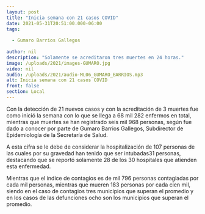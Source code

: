 ```yaml
---
layout: post
title: "Inicia semana con 21 casos COVID"
date: 2021-05-31T20:51:00.000-06:00
tags:
  
  - Gumaro Barrios Gallegos
  
author: nil
description: "Solamente se acreditaron tres muertes en 24 horas."
image: /uploads/2021/images-GUMARO.jpg
video: nil
audio: /uploads/2021/audio-ML06_GUMARO_BARRIOS.mp3
alt: Inicia semana con 21 casos COVID
front: false
section: Local
---
```


Con la detección de 21 nuevos casos y con la acreditación de 3 muertes fue como inició la semana con lo que se llega a 68 mil 282 enfermos en total, mientras que muertes se han registrado seis mil 968 personas, según fue dado a conocer por parte de Gumaro Barrios Gallegos, Subdirector de Epidemiología de la Secretaría de Salud.

A esta cifra se le debe de considerar la hospitalización de 107 personas de las cuales por su gravedad han tenido que ser intubadas31 personas, destacando que se reportó solamente 28 de los 30 hospitales que atienden esta enfermedad.
 
Mientras que el índice de contagios es de mil 796 personas contagiadas por cada mil personas, mientras que mueren 183 personas por cada cien mil, siendo en el caso de contagios tres municipios que superan el promedio y en los casos de las defunciones ocho son los municipios que superan el promedio.
